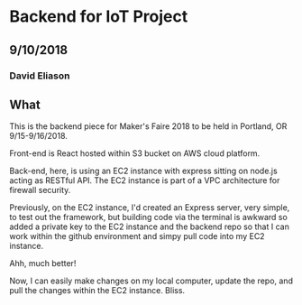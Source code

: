 # Backend for IoT Project
## 9/10/2018
### David Eliason

## What
This is the backend piece for Maker's Faire 2018 to be held in Portland, OR 9/15-9/16/2018.

Front-end is React hosted within S3 bucket on AWS cloud platform.

Back-end, here, is using an EC2 instance with express sitting on node.js acting as RESTful API. The EC2 instance is part of a VPC architecture for firewall security.

Previously, on the EC2 instance, I'd created an Express server, very simple, to test out the framework, but building code via the terminal is awkward so added a private key to the EC2 instance and the backend repo so that I can work within the github environment and simpy pull code into my EC2 instance.

Ahh, much better!

Now, I can easily make changes on my local computer, update the repo, and pull the changes within the EC2 instance. Bliss.